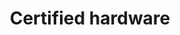 ---
lang: en
layout: doc
permalink: /doc/certified-hardware/
redirect_from:
- /doc/hardware/
- /doc/certified-laptops/
- /hardware-certification/
redirect_to: https://qubes-doc-rst.readthedocs.io/en/latest/user/hardware/certified-hardware.html
ref: 144
title: Certified hardware
---